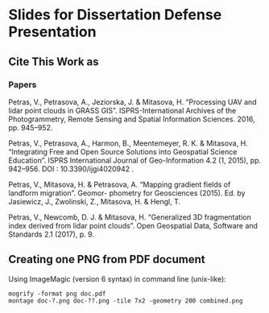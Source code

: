 # Slides for Dissertation Defense Presentation

## Cite This Work as

### Papers

Petras, V., Petrasova, A., Jeziorska, J. & Mitasova, H. “Processing UAV and lidar point clouds in
GRASS GIS”. ISPRS-International Archives of the Photogrammetry, Remote Sensing and Spatial
Information Sciences. 2016, pp. 945–952.

Petras, V., Petrasova, A., Harmon, B., Meentemeyer, R. K. & Mitasova, H. “Integrating Free and
Open Source Solutions into Geospatial Science Education”. ISPRS International Journal of
Geo-Information 4.2 (1, 2015), pp. 942–956. DOI : 10.3390/ijgi4020942 .

Petras, V., Mitasova, H. & Petrasova, A. “Mapping gradient fields of landform migration”. Geomor-
phometry for Geosciences (2015). Ed. by Jasiewicz, J., Zwolinski, Z., Mitasova, H. & Hengl, T.

Petras, V., Newcomb, D. J. & Mitasova, H. “Generalized 3D fragmentation index derived from lidar
point clouds”. Open Geospatial Data, Software and Standards 2.1 (2017), p. 9.

## Creating one PNG from PDF document

Using ImageMagic (version 6 syntax) in command line (unix-like):

```
mogrify -format png doc.pdf
montage doc-?.png doc-??.png -tile 7x2 -geometry 200 combined.png
```
